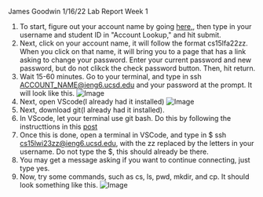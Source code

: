 James Goodwin
1/16/22
Lab Report Week 1

1. To start, figure out your account name by going [here,](https://encrypted-tbn0.gstatic.com/images?q=tbn:ANd9GcSVKwPS8iJZvIqVveF8sfNB_yRn7o1MCEs2mxHpmow&s), then type in your username and student ID in "Account Lookup," and hit submit.
2. Next, click on your account name, it will follow the format cs15lfa22zz. When you click on that name, it will bring you to a page that has a link asking to change your password. Enter your current password and new password, but do not clikck the check password button. Then, hit return. 
3. Wait 15-60 minutes. Go to your terminal, and type in ssh ACCOUNT_NAME@ieng6.ucsd.edu and your password at the prompt. It will look like this. ![Image]([https://imgur.com/a/DwFoMox](https://i.imgur.com/RV3rXxQ.png))
4. Next, open VScode(I already had it installed) ![Image]([https://imgur.com/a/t50YJGk](https://i.imgur.com/RRN6BUz.png))
5. Next, download git(I already had it installed).
6. In VScode, let your terminal use git bash. Do this by following the instructtions in this [post](https://stackoverflow.com/questions/42606837/how-do-i-use-bash-on-windows-from-the-visual-studio-code-integrated-terminal/50527994#50527994)
7. Once this is done, open a terminal in VSCode, and type in $ ssh cs15lwi23zz@ieng6.ucsd.edu, with the zz replaced by the letters in your username. Do not type the $, this should already be there. 
8. You may get a message asking if you want to continue connecting, just type yes. 
9. Now, try some commands, such as cs, ls, pwd, mkdir, and cp. It should look something like this. ![Image]([https://imgur.com/a/BTwcACZ](https://i.imgur.com/fWPZkeO.png))
